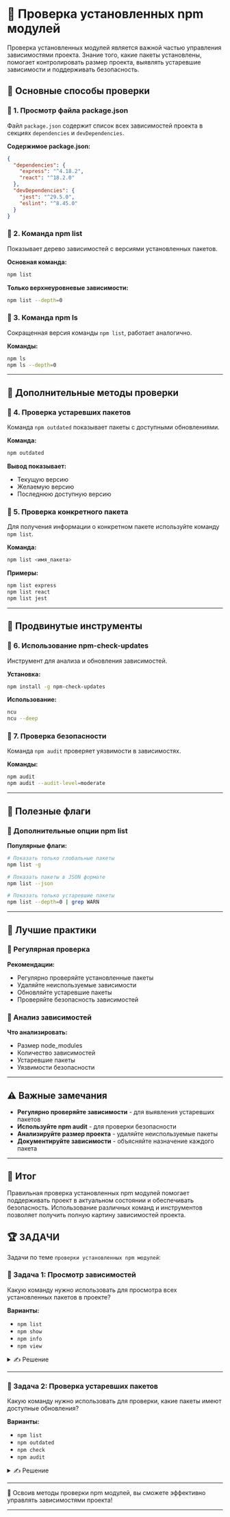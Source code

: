 # 📌 Проверка установленных npm модулей

Проверка установленных модулей является важной частью управления зависимостями проекта. Знание того, какие пакеты установлены, помогает контролировать размер проекта, выявлять устаревшие зависимости и поддерживать безопасность.

## 🔹 Основные способы проверки

### 📌 1. Просмотр файла package.json

Файл `package.json` содержит список всех зависимостей проекта в секциях `dependencies` и `devDependencies`.

**Содержимое package.json:**
```json
{
  "dependencies": {
    "express": "^4.18.2",
    "react": "^18.2.0"
  },
  "devDependencies": {
    "jest": "^29.5.0",
    "eslint": "^8.45.0"
  }
}
```

### 📌 2. Команда npm list

Показывает дерево зависимостей с версиями установленных пакетов.

**Основная команда:**
```bash
npm list
```

**Только верхнеуровневые зависимости:**
```bash
npm list --depth=0
```

### 📌 3. Команда npm ls

Сокращенная версия команды `npm list`, работает аналогично.

**Команды:**
```bash
npm ls
npm ls --depth=0
```

---

## 🔹 Дополнительные методы проверки

### 📌 4. Проверка устаревших пакетов

Команда `npm outdated` показывает пакеты с доступными обновлениями.

**Команда:**
```bash
npm outdated
```

**Вывод показывает:**
- Текущую версию
- Желаемую версию
- Последнюю доступную версию

### 📌 5. Проверка конкретного пакета

Для получения информации о конкретном пакете используйте команду `npm list`.

**Команда:**
```bash
npm list <имя_пакета>
```

**Примеры:**
```bash
npm list express
npm list react
npm list jest
```

---

## 🔹 Продвинутые инструменты

### 📌 6. Использование npm-check-updates

Инструмент для анализа и обновления зависимостей.

**Установка:**
```bash
npm install -g npm-check-updates
```

**Использование:**
```bash
ncu
ncu --deep
```

### 📌 7. Проверка безопасности

Команда `npm audit` проверяет уязвимости в зависимостях.

**Команды:**
```bash
npm audit
npm audit --audit-level=moderate
```

---

## 🔹 Полезные флаги

### 📌 Дополнительные опции npm list

**Популярные флаги:**
```bash
# Показать только глобальные пакеты
npm list -g

# Показать пакеты в JSON формате
npm list --json

# Показать только устаревшие пакеты
npm list --depth=0 | grep WARN
```

---

## 🔹 Лучшие практики

### 📌 Регулярная проверка

**Рекомендации:**
- Регулярно проверяйте установленные пакеты
- Удаляйте неиспользуемые зависимости
- Обновляйте устаревшие пакеты
- Проверяйте безопасность зависимостей

### 📌 Анализ зависимостей

**Что анализировать:**
- Размер node_modules
- Количество зависимостей
- Устаревшие пакеты
- Уязвимости безопасности

---

## ⚠️ Важные замечания

- **Регулярно проверяйте зависимости** - для выявления устаревших пакетов
- **Используйте npm audit** - для проверки безопасности
- **Анализируйте размер проекта** - удаляйте неиспользуемые пакеты
- **Документируйте зависимости** - объясняйте назначение каждого пакета

---

## 🎯 Итог

Правильная проверка установленных npm модулей помогает поддерживать проект в актуальном состоянии и обеспечивать безопасность. Использование различных команд и инструментов позволяет получить полную картину зависимостей проекта.

## 🏆 ЗАДАЧИ

Задачи по теме `проверки установленных npm модулей`:

### 📌 Задача 1: Просмотр зависимостей

Какую команду нужно использовать для просмотра всех установленных пакетов в проекте?

**Варианты:**
- `npm list`
- `npm show`
- `npm info`
- `npm view`

<details>
<summary>✍ Решение</summary>

**Правильный ответ: `npm list`**

**Причины:**
- `npm list` показывает дерево зависимостей
- Отображает все установленные пакеты с версиями
- Показывает структуру зависимостей
- Стандартная команда для просмотра пакетов

</details>

---

### 📌 Задача 2: Проверка устаревших пакетов

Какую команду нужно использовать для проверки, какие пакеты имеют доступные обновления?

**Варианты:**
- `npm list`
- `npm outdated`
- `npm check`
- `npm audit`

<details>
<summary>✍ Решение</summary>

**Правильный ответ: `npm outdated`**

**Причины:**
- `npm outdated` показывает пакеты с доступными обновлениями
- Отображает текущую, желаемую и последнюю версии
- Помогает понять, какие обновления доступны
- Специальная команда для анализа устаревших пакетов

</details>

---

🎉 Освоив методы проверки npm модулей, вы сможете эффективно управлять зависимостями проекта!

---